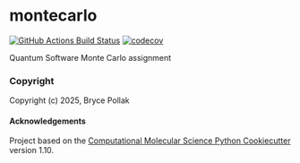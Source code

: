 montecarlo
==============================
[//]: # (Badges)
[![GitHub Actions Build Status](https://github.com/REPLACE_WITH_OWNER_ACCOUNT/montecarlo/workflows/CI/badge.svg)](https://github.com/REPLACE_WITH_OWNER_ACCOUNT/montecarlo/actions?query=workflow%3ACI)
[![codecov](https://codecov.io/gh/REPLACE_WITH_OWNER_ACCOUNT/montecarlo/branch/main/graph/badge.svg)](https://codecov.io/gh/REPLACE_WITH_OWNER_ACCOUNT/montecarlo/branch/main)


Quantum Software Monte Carlo assignment

### Copyright

Copyright (c) 2025, Bryce Pollak


#### Acknowledgements
 
Project based on the 
[Computational Molecular Science Python Cookiecutter](https://github.com/molssi/cookiecutter-cms) version 1.10.
